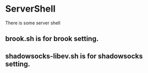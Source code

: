 # ServerShell
There is some server shell

## brook.sh is for brook setting.

## shadowsocks-libev.sh is for shadowsocks setting.
